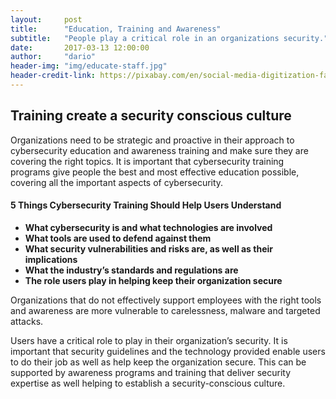```yaml
---
layout:     post
title:      "Education, Training and Awareness"
subtitle:   "People play a critical role in an organizations security."
date:       2017-03-13 12:00:00
author:     "dario"
header-img: "img/educate-staff.jpg"
header-credit-link: https://pixabay.com/en/social-media-digitization-faces-2528410/
---
```



## Training create a security conscious culture

Organizations need to be strategic and proactive in their approach to cybersecurity education and awareness training and make sure they are covering the right topics. It is important that cybersecurity training programs give people the best and most effective education possible, covering all the important aspects of cybersecurity.

#### 5 Things Cybersecurity Training Should Help Users Understand
* **What cybersecurity is and what technologies are involved**
* **What tools are used to defend against them**
* **What security vulnerabilities and risks are, as well as their implications**
* **What the industry’s standards and regulations are**
* **The role users play in helping keep their organization secure**

Organizations that do not effectively support employees with the right tools and awareness are more vulnerable to carelessness, malware and targeted attacks.

Users have a critical role to play in their organization’s security. It is important that security guidelines and the technology provided enable users to do their job as well as help keep the organization secure. This can be supported by awareness programs and training that deliver security expertise as well helping to establish a security-conscious culture.
